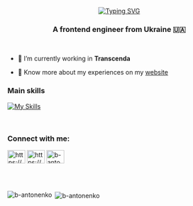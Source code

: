 <div align="center">

[![Typing SVG](https://readme-typing-svg.demolab.com?font=Fira+Code&weight=500&duration=4000&pause=1000&color=36F7E5&center=true&vCenter=true&width=435&lines=%3C+Hello%2C+I'm+Bohdan+%F0%9F%91%8B+%2F%3E)](https://b-an.dev/)
  
</div>

<h3 align="center">A frontend engineer from Ukraine 🇺🇦 </h3>

</br>

- 🔭 I’m currently working in **Transcenda**

- 📄 Know more about my experiences on my [website](https://b-an.dev/)

### Main skills
[![My Skills](https://skillicons.dev/icons?i=js,react,jest,html,css,sass,bootstrap,github,git,figma,firebase,htmx,npm,pnpm&perline=7)](https://b-an.dev)

</br>

<h3 align="left">Connect with me:</h3>
<p align="left">
<a href="https://linkedin.com/in/https://www.linkedin.com/in/bantonenko/" target="blank"><img align="center" src="https://raw.githubusercontent.com/rahuldkjain/github-profile-readme-generator/master/src/images/icons/Social/linked-in-alt.svg" alt="https://www.linkedin.com/in/bantonenko/" height="30" width="40" /></a>
<a href="https://fb.com/https://www.facebook.com/bohdan.antonenko/" target="blank"><img align="center" src="https://raw.githubusercontent.com/rahuldkjain/github-profile-readme-generator/master/src/images/icons/Social/facebook.svg" alt="https://www.facebook.com/bohdan.antonenko/" height="30" width="40" /></a>
<a href="https://www.leetcode.com/b-antonenko" target="blank"><img align="center" src="https://raw.githubusercontent.com/rahuldkjain/github-profile-readme-generator/master/src/images/icons/Social/leet-code.svg" alt="b-antonenko" height="30" width="40" /></a>
</p>

</br>
</br>

<p><img align="left" src="https://github-readme-stats.vercel.app/api/top-langs?username=b-antonenko&show_icons=true&locale=en&layout=compact" alt="b-antonenko" /></p>

<p>&nbsp;<img align="center" src="https://github-readme-stats.vercel.app/api?username=b-antonenko&show_icons=true&locale=en" alt="b-antonenko" /></p>
